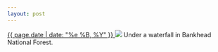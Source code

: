 ```yaml
---
layout: post
---
```


<p>
  <a href="/404">
    <time>{{ page.date | date: "%e %B, %Y" }}</time>
  </a>
  <a href="/404"><img src="{{ site.assets_url }}/404.jpg"/></a>
  <span>Under a waterfall in Bankhead National Forest.</span>
</p>
